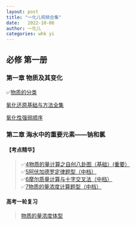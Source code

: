 ```yaml
---
layout: post
title: "一化儿视频合集"
date:   2022-10-06
author: 一化儿
categories: whk yi
---
```


## 必修 第一册

### 第一章 物质及其变化

✅[物质的分类](https://www.bilibili.com/video/BV1Fd4y1g7b9)

[氧化还原基础与方法全集](https://www.bilibili.com/video/OWPUtyD)

[氧化性强弱顺序](https://www.bilibili.com/video/WLshssL)

### 第二章 海水中的重要元素——钠和氯

#### 【考点精华】

> ✅[4物质的量计算之自创八卦图（基础）(重要）](https://www.bilibili.com/video/BV1Lb4y187RH?p=4)  
> ✅[5阿伏加德罗定律题型（中档）](https://www.bilibili.com/video/BV1Lb4y187RH?p=5)  
> ✅[6摩尔质量计算与十字交叉法（中档）](https://www.bilibili.com/video/BV1Lb4y187RH?p=6)  
> ✅[7物质的量浓度计算题型（中档）](https://www.bilibili.com/video/BV1Lb4y187RH?p=7)  

#### 高考一轮复习

> [物质的量浓度体型](https://www.bilibili.com/video/BV1Zr4y1E7Bk)